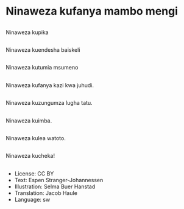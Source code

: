 # Ninaweza kufanya mambo mengi

##
Ninaweza kupika

##
Ninaweza kuendesha baiskeli

##
Ninaweza kutumia msumeno

##
Ninaweza kufanya kazi kwa juhudi.

##
Ninaweza kuzungumza lugha tatu.

##
Ninaweza kuimba.

##
Ninaweza kulea watoto.

##
Ninaweza kucheka!

##
* License: CC BY
* Text: Espen Stranger-Johannessen
* Illustration: Selma Buer Hanstad
* Translation: Jacob Haule
* Language: sw
